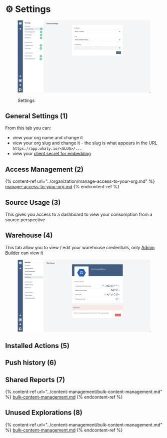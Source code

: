 # ⚙ Settings

<figure><img src="../.gitbook/assets/image (36).png" alt=""><figcaption><p>Settings</p></figcaption></figure>

## General Settings (1)

From this tab you can:

* view your org name and change it
* view your org slug and change it - the slug is what appears in the URL `https://app.whaly.io/<SLUG>/...`
* view your [client secret for embedding](../embedding/embedding-api.md)

## Access Management (2)

{% content-ref url="../organization/manage-access-to-your-org.md" %}
[manage-access-to-your-org.md](../organization/manage-access-to-your-org.md)
{% endcontent-ref %}

## Source Usage (3)

This gives you access to a dashboard to view your consumption from a source perspective

## Warehouse (4)

This tab allow you to view / edit your warehouse credentials, only [Admin Builder](../organization/manage-access-control.md#admin-builder) can view it

<figure><img src="../.gitbook/assets/image (8).png" alt=""><figcaption></figcaption></figure>



## Installed Actions (5)

## Push history (6)

## Shared Reports (7)

{% content-ref url="../content-management/bulk-content-management.md" %}
[bulk-content-management.md](../content-management/bulk-content-management.md)
{% endcontent-ref %}

## Unused Explorations (8)



{% content-ref url="../content-management/bulk-content-management.md" %}
[bulk-content-management.md](../content-management/bulk-content-management.md)
{% endcontent-ref %}
